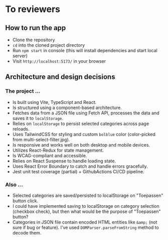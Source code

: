 # To reviewers

## How to run the app
- Clone the repository
- `cd` into the cloned project directory
- Run `npm start` in console (this will install dependencies and start local server)
- Visit `http://localhost:5173/` in your browser

## Architecture and design decisions

### The project ...
- Is built using Vite, TypeScript and React.
- Is structured using a component-based architecture.
- Fetches data from a JSON file using Fetch API, processes the data and saves it to `localStorage`.
- Relies on `localStorage` to persist selected categories across page reloads.
- Uses TailwindCSS for styling and custom `bolblue` color (color-picked from multi-select-filter.jpg).
- Is responsive and works well on both desktop and mobile devices.
- Utilizes React-Redux for state management.
- Is WCAG-compliant and accessible.
- Relies on React Suspense to handle loading state.
- Uses React Error Boundary to catch and handle errors gracefully.
- Jest unit test coverage (partial) + GithubActions CI/CD pipeline. 

### Also ...
- Selected categories are saved/persisted to localStorage on "Toepassen" button click. 
- I could have implemented saving to localStorage on category selection (checkbox check), but then what would be the purpose of "Toepassen" button?
- Categories in JSON file contain encoded HTML entities like `&amp;` (not sure if bug or feature). 
I've used `DOMParser.parseFromString` method to decode them.